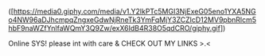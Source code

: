 ([https://media0.giphy.com/media/v1.Y2lkPTc5MGI3NjExeG05eno1YXA5NGo4NW96aDJhcmpqZngxeGdwNjRneTk3YmFqMjY3ZCZlcD12MV9pbnRlcm5hbF9naWZfYnlfaWQmY3Q9Zw/exX6IdB4R38O5qdCRO/giphy.gif])

Online SYS! please int with care & CHECK OUT MY LINKS >.<

<!--
**Skruncle/skruncle** is a ✨ _special_ ✨ repository because its `README.md` (this file) appears on your GitHub profile.

Here are some ideas to get you started:

- 🔭 I’m currently working on ...
- 🌱 I’m currently learning ...
- 👯 I’m looking to collaborate on ...
- 🤔 I’m looking for help with ...
- 💬 Ask me about ...
- 📫 How to reach me: ...
- 😄 Pronouns: ...
- ⚡ Fun fact: ...
-->

